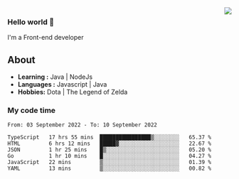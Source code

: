 <img align='right' src="https://github-readme-stats.vercel.app/api?username=jumodada&show_icons=true&theme=vue">

### Hello world 👋

I'm a Front-end developer 
    
## About
-  **Learning :** Java | NodeJs
-  **Languages :** Javascript | Java
-  **Hobbies:** Dota | The Legend of Zelda

### My code time

<!--START_SECTION:waka-->

```text
From: 03 September 2022 - To: 10 September 2022

TypeScript   17 hrs 55 mins  ████████████████▒░░░░░░░░   65.37 %
HTML         6 hrs 12 mins   █████▓░░░░░░░░░░░░░░░░░░░   22.67 %
JSON         1 hr 25 mins    █▒░░░░░░░░░░░░░░░░░░░░░░░   05.20 %
Go           1 hr 10 mins    █░░░░░░░░░░░░░░░░░░░░░░░░   04.27 %
JavaScript   22 mins         ▒░░░░░░░░░░░░░░░░░░░░░░░░   01.39 %
YAML         13 mins         ▒░░░░░░░░░░░░░░░░░░░░░░░░   00.82 %
```

<!--END_SECTION:waka-->
